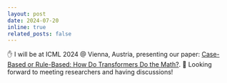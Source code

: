```yaml
---
layout: post
date: 2024-07-20
inline: true
related_posts: false
---
```


✋ I will be at ICML 2024 @ Vienna, Austria, presenting our paper: [Case-Based or Rule-Based: How Do Transformers Do the Math?](https://arxiv.org/abs/2402.17709). 🤩 Looking forward to meeting researchers and having discussions! 
